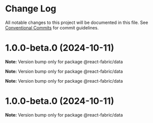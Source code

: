 # Change Log

All notable changes to this project will be documented in this file.
See [Conventional Commits](https://conventionalcommits.org) for commit guidelines.

# 1.0.0-beta.0 (2024-10-11)

**Note:** Version bump only for package @react-fabric/data

**Note:** Version bump only for package @react-fabric/data

**Note:** Version bump only for package @react-fabric/data

# 1.0.0-beta.0 (2024-10-11)

**Note:** Version bump only for package @react-fabric/data

